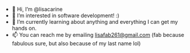 - 👋 Hi, I’m @lisacarine
- 👀 I’m interested in software development! :)
- 🌱 I’m currently learning about anything and everything I can get my hands on.
- 📫 You can reach me by emailing lisafab261@gmail.com (fab because fabulous sure, but also because of my last name lol)

<!---
lisacarine/lisacarine is a ✨ special ✨ repository because its `README.md` (this file) appears on your GitHub profile.
You can click the Preview link to take a look at your changes.
--->

